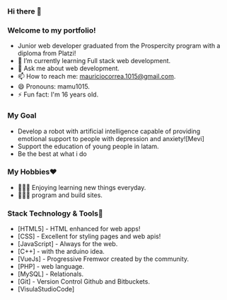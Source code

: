 ### Hi there 👋

### Welcome to my portfolio!
- Junior web developer graduated from the Prospercity program with a diploma from Platzi!
- 🌱 I’m currently learning Full stack web development.
- 💬 Ask me about web development.
- 📫 How to reach me: mauriciocorrea.1015@gmail.com.
- 😄 Pronouns: mamu1015.
- ⚡ Fun fact: I'm 16 years old.
### My Goal
- Develop a robot with artificial intelligence capable of providing emotional support to people with depression and anxiety![Mevi]
- Support the education of young people in latam.
- Be the best at what i do
### My  Hobbies❤️
 - 🧑🏽‍🎓 Enjoying learning new things everyday.
 - 👨🏻‍💻 program and build sites.
### Stack Technology & Tools🤖
- [HTML5] - HTML enhanced for web apps!
- [CSS] - Excellent for styling pages and web apis!
- [JavaScript] - Always for the web.
- [C++] - with the arduino idea.
- [VueJs] - Progressive Fremwor created by the community.
- [PHP] - web language.
- [MySQL] - Relationals.
- [Git] - Version Control Github and Bitbuckets.
- [VisulaStudioCode]


